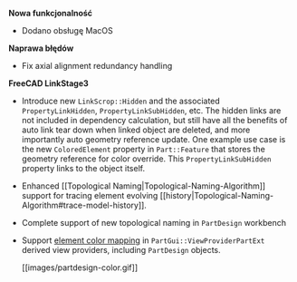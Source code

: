 __Nowa funkcjonalność__

* Dodano obsługę MacOS

__Naprawa błędów__

* Fix axial alignment redundancy handling

__FreeCAD LinkStage3__

* Introduce new `LinkScrop::Hidden` and the associated `PropertyLinkHidden`, `PropertyLinkSubHidden`, etc. The hidden links are not included in dependency calculation, but still have all the benefits of auto link tear down when linked object are deleted, and more importantly auto geometry reference update. One example use case is the new `ColoredElement` property in `Part::Feature` that stores the geometry reference for color override. This `PropertyLinkSubHidden` property links to the object itself.

* Enhanced [[Topological Naming|Topological-Naming-Algorithm]] support for tracing element evolving [[history|Topological-Naming-Algorithm#trace-model-history]].

* Complete support of new topological naming in `PartDesign` workbench

* Support [element color mapping](Topological-Naming-Algorithm#element-coloring) in `PartGui::ViewProviderPartExt` derived view providers, including `PartDesign` objects.

  [[images/partdesign-color.gif]]

